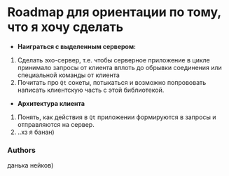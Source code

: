 # Roadmap для ориентации по тому, что я хочу сделать
- **Наиграться с выделенным сервером:**
 1. Сделать эхо-сервер, т.е. чтобы серверное приложение в цикле принимало запросы от клиента вплоть до обрывки соединения или специальной команды от клиента
 2. Почитать про `Qt` сокеты, потыкаться и возможно попрововать написать клиентскую часть с этой библиотекой.
- **Архитектура клиента**
 1. Понять, как действия в `Qt` приложении формируются в запросы и отправляются на сервер.
 2. ..хз я банан)

### Authors
данька нейков)

